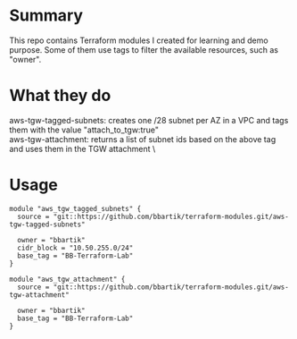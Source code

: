 # Summary

This repo contains Terraform modules I created for learning and demo purpose. Some of them use tags to filter the available resources, such as "owner". 

# What they do

aws-tgw-tagged-subnets: creates one /28 subnet per AZ in a VPC and tags them with the value "attach_to_tgw:true" \
aws-tgw-attachment: returns a list of subnet ids based on the above tag and uses them in the TGW attachment \

# Usage

```
module "aws_tgw_tagged_subnets" {
  source = "git::https://github.com/bbartik/terraform-modules.git/aws-tgw-tagged-subnets"

  owner = "bbartik"
  cidr_block = "10.50.255.0/24"
  base_tag = "BB-Terraform-Lab"
}
```

```
module "aws_tgw_attachment" {
  source = "git::https://github.com/bbartik/terraform-modules.git/aws-tgw-attachment"

  owner = "bbartik"
  base_tag = "BB-Terraform-Lab"
}
```

